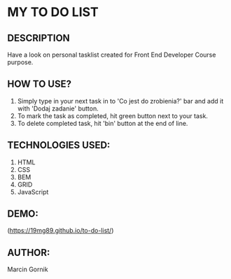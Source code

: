 # MY TO DO LIST 
## DESCRIPTION 
Have a look on personal tasklist created for Front End Developer Course purpose. 
## HOW TO USE?
1. Simply type in your next task in to 'Co jest do zrobienia?' bar and add it with 'Dodaj zadanie' button.
2. To mark the task as completed, hit green button next to your task.
3. To delete completed task, hit 'bin' button at the end of line.
## TECHNOLOGIES USED: 
1. HTML
2. CSS
3. BEM
4. GRID
5. JavaScript
## DEMO:
(https://19mg89.github.io/to-do-list/)
## AUTHOR:
Marcin Gornik

